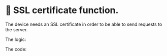 # 📌 SSL certificate function.
The device needs an SSL certificate in order to be able to send requests to the server. 

The logic:

The code:
